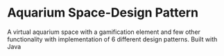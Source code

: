 # Aquarium Space-Design Pattern
 A virtual aquarium space with a gamification element and few other functionality with implementation of 6 different design patterns. Built with Java
